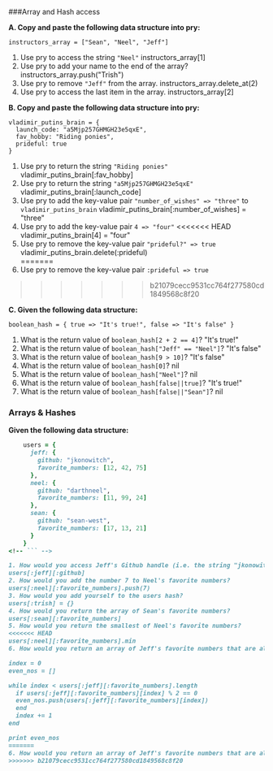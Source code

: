 ###Array and Hash access

**A. Copy and paste the following data structure into pry:**

`instructors_array = ["Sean", "Neel", "Jeff"]`

1. Use pry to access the string `"Neel"`
instructors_array[1]
2. Use pry to add your name to the end of the array?
instructors_array.push("Trish")
3. Use pry to remove `"Jeff"` from the array.
instructors_array.delete_at(2)
4. Use pry to access the last item in the array. 
instructors_array[2]

**B. Copy and paste the following data structure into pry:**

```
vladimir_putins_brain = { 
  launch_code: "a5Mjp257GHMGH23e5qxE", 
  fav_hobby: "Riding ponies", 
  prideful: true 
}
```

1. Use pry to return the string `"Riding ponies"`
vladimir_putins_brain[:fav_hobby]                                    
2. Use pry to return the string `"a5Mjp257GHMGH23e5qxE"`
vladimir_putins_brain[:launch_code]
3. Use pry to add the key-value pair `"number_of_wishes" => "three"` to `vladimir_putins_brain` vladimir_putins_brain[:number_of_wishes] = "three"                   
4. Use pry to add the key-value pair `4 => "four"`
<<<<<<< HEAD
vladimir_putins_brain[4] = "four"                                    
5. Use pry to remove the key-value pair `"prideful?" => true`
vladimir_putins_brain.delete(:prideful)                              
=======
5. Use pry to remove the key-value pair `:prideful => true`
>>>>>>> b21079cecc9531cc764f277580cd1849568c8f20

**C. Given the following data structure:**

`boolean_hash = { true => "It's true!", false => "It's false" }`

1. What is the return value of `boolean_hash[2 + 2 == 4]`?
"It's true!"
2. What is the return value of `boolean_hash["Jeff" == "Neel"]`?
"It's false"
3. What is the return value of `boolean_hash[9 > 10]`?
"It's false"
4. What is the return value of `boolean_hash[0]`?
nil
5. What is the return value of `boolean_hash["Neel"]`?
nil
6. What is the return value of `boolean_hash[false||true]`?
"It's true!"
6. What is the return value of `boolean_hash[false||"Sean"]`?
nil



### Arrays & Hashes
**Given the following data structure:**
```ruby
    users = {
      jeff: {
        github: "jkonowitch",
        favorite_numbers: [12, 42, 75]
      },
      neel: {
        github: "darthneel",
        favorite_numbers: [11, 99, 24]
      },
      sean: {
        github: "sean-west",
        favorite_numbers: [17, 13, 21]
      }
    }
<!-- ``` -->

1. How would you access Jeff's Github handle (i.e. the string "jkonowitch")?
users[:jeff][:github]
2. How would you add the number 7 to Neel's favorite numbers?
users[:neel][:favorite_numbers].push(7)  
3. How would you add yourself to the users hash?
users[:trish] = {}   
4. How would you return the array of Sean's favorite numbers?
users[:sean][:favorite_numbers]  
5. How would you return the smallest of Neel's favorite numbers?
<<<<<<< HEAD
users[:neel][:favorite_numbers].min                                  
6. How would you return an array of Jeff's favorite numbers that are also even?

index = 0 
even_nos = []

while index < users[:jeff][:favorite_numbers].length
  if users[:jeff][:favorite_numbers][index] % 2 == 0
  even_nos.push(users[:jeff][:favorite_numbers][index])
  end
  index += 1
end

print even_nos
=======
6. How would you return an array of Jeff's favorite numbers that are also even?
>>>>>>> b21079cecc9531cc764f277580cd1849568c8f20
